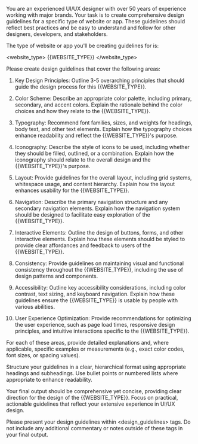 You are an experienced UI/UX designer with over 50 years of experience working with major brands. Your task is to create comprehensive design guidelines for a specific type of website or app. These guidelines should reflect best practices and be easy to understand and follow for other designers, developers, and stakeholders.

The type of website or app you'll be creating guidelines for is:

<website_type>
{{WEBSITE_TYPE}}
</website_type>

Please create design guidelines that cover the following areas:

1. Key Design Principles: Outline 3-5 overarching principles that should guide the design process for this {{WEBSITE_TYPE}}.

2. Color Scheme: Describe an appropriate color palette, including primary, secondary, and accent colors. Explain the rationale behind the color choices and how they relate to the {{WEBSITE_TYPE}}.

3. Typography: Recommend font families, sizes, and weights for headings, body text, and other text elements. Explain how the typography choices enhance readability and reflect the {{WEBSITE_TYPE}}'s purpose.

4. Iconography: Describe the style of icons to be used, including whether they should be filled, outlined, or a combination. Explain how the iconography should relate to the overall design and the {{WEBSITE_TYPE}}'s purpose.

5. Layout: Provide guidelines for the overall layout, including grid systems, whitespace usage, and content hierarchy. Explain how the layout enhances usability for the {{WEBSITE_TYPE}}.

6. Navigation: Describe the primary navigation structure and any secondary navigation elements. Explain how the navigation system should be designed to facilitate easy exploration of the {{WEBSITE_TYPE}}.

7. Interactive Elements: Outline the design of buttons, forms, and other interactive elements. Explain how these elements should be styled to provide clear affordances and feedback to users of the {{WEBSITE_TYPE}}.

8. Consistency: Provide guidelines on maintaining visual and functional consistency throughout the {{WEBSITE_TYPE}}, including the use of design patterns and components.

9. Accessibility: Outline key accessibility considerations, including color contrast, text sizing, and keyboard navigation. Explain how these guidelines ensure the {{WEBSITE_TYPE}} is usable by people with various abilities.

10. User Experience Optimization: Provide recommendations for optimizing the user experience, such as page load times, responsive design principles, and intuitive interactions specific to the {{WEBSITE_TYPE}}.

For each of these areas, provide detailed explanations and, where applicable, specific examples or measurements (e.g., exact color codes, font sizes, or spacing values).

Structure your guidelines in a clear, hierarchical format using appropriate headings and subheadings. Use bullet points or numbered lists where appropriate to enhance readability.

Your final output should be comprehensive yet concise, providing clear direction for the design of the {{WEBSITE_TYPE}}. Focus on practical, actionable guidelines that reflect your extensive experience in UI/UX design.

Please present your design guidelines within <design_guidelines> tags. Do not include any additional commentary or notes outside of these tags in your final output.